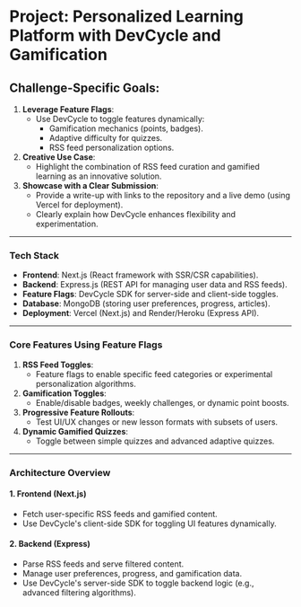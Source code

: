 # **Project: Personalized Learning Platform with DevCycle and Gamification**

## **Challenge-Specific Goals:**

1. **Leverage Feature Flags**:
   - Use DevCycle to toggle features dynamically:
     - Gamification mechanics (points, badges).
     - Adaptive difficulty for quizzes.
     - RSS feed personalization options.
2. **Creative Use Case**:
   - Highlight the combination of RSS feed curation and gamified learning as an innovative solution.
3. **Showcase with a Clear Submission**:
   - Provide a write-up with links to the repository and a live demo (using Vercel for deployment).
   - Clearly explain how DevCycle enhances flexibility and experimentation.

---

### **Tech Stack**

- **Frontend**: Next.js (React framework with SSR/CSR capabilities).
- **Backend**: Express.js (REST API for managing user data and RSS feeds).
- **Feature Flags**: DevCycle SDK for server-side and client-side toggles.
- **Database**: MongoDB (storing user preferences, progress, articles).
- **Deployment**: Vercel (Next.js) and Render/Heroku (Express API).

---

### **Core Features Using Feature Flags**

1. **RSS Feed Toggles**:
   - Feature flags to enable specific feed categories or experimental personalization algorithms.
2. **Gamification Toggles**:
   - Enable/disable badges, weekly challenges, or dynamic point boosts.
3. **Progressive Feature Rollouts**:
   - Test UI/UX changes or new lesson formats with subsets of users.
4. **Dynamic Gamified Quizzes**:
   - Toggle between simple quizzes and advanced adaptive quizzes.

---

### **Architecture Overview**

#### **1. Frontend (Next.js)**

- Fetch user-specific RSS feeds and gamified content.
- Use DevCycle's client-side SDK for toggling UI features dynamically.

#### **2. Backend (Express)**

- Parse RSS feeds and serve filtered content.
- Manage user preferences, progress, and gamification data.
- Use DevCycle's server-side SDK to toggle backend logic (e.g., advanced filtering algorithms).
